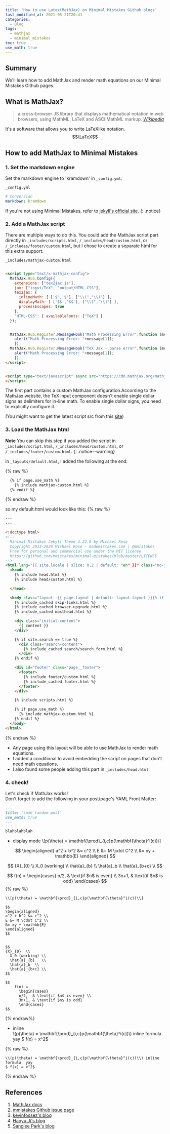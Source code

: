 ```yaml
---
title: 'How to use Latex(MathJax) on Minimal Mistakes Github blogs'
last_modified_at: 2021-05-21T20:41
categories:
  - Blog
tags:
  - mathjax
  - minimal_mistakes
toc: true
use_math: true
---
```


## Summary 
We'll learn how to add MathJax and render math equations on our Minimal Mistakes Github pages. 

## What is MathJax?
> a cross-browser JS library that displays mathematical notation in web browsers, using MathML, LaTeX and ASCIIMathML markup. <cite><a href="https://en.wikipedia.org/wiki/MathJax">Wikipedia</a></cite>

It's a software that allows you to write LaTeXlike notation. 
$$\LaTeX$$


## How to add MathJax to Minimal Mistakes 

### 1. Set the markdown engine
Set the markdown engine to 'kramdown' in `_config.yml`. 

`_config.yml`
```yml
# Conversion
markdown: kramdown
```
If you're not using Minimal Mistakes, refer to [jekyll's official site](https://jekyllrb.com/docs/configuration/).
{: .notice}

### 2. Add a MathJax script
There are multiple ways to do this. You could add the MathJax script part directly in `_includes/scripts.html`, `/_includes/head/custom.html`, or `/_includes/footer/custom.html`, but I chose to create a separate html for this extra support.

`_includes/mathjax-custom.html`
```html

<script type="text/x-mathjax-config">
  MathJax.Hub.Config({
    extensions: ["tex2jax.js"],
    jax: ["input/TeX", "output/HTML-CSS"],
    tex2jax: {
      inlineMath: [ ['$','$'], ["\\(","\\)"] ],
      displayMath: [ ['$$','$$'], ["\\[","\\]"] ],
      processEscapes: true
    },
    "HTML-CSS": { availableFonts: ["TeX"] }
  });


  MathJax.Hub.Register.MessageHook("Math Processing Error",function (message) {
    alert("Math Processing Error: "+message[1]);
    });
  MathJax.Hub.Register.MessageHook("TeX Jax - parse error",function (message) {
    alert("Math Processing Error: "+message[1]);
    });
</script>


<script type="text/javascript" async src="https://cdn.mathjax.org/mathjax/latest/MathJax.js?config=TeX-MML-AM_CHTML">
</script>
```
The first part contains a custom MathJax configuration.According to the MathJax website, the TeX input component doesn't enable single dollar signs as delimiters for in-line math. To enable single dollar signs, you need to explicitly configure it. 

(You might want to get the latest script src from this [site](http://docs.mathjax.org/en/latest/web/start.html))




### 3. Load the MathJax html
**Note** You can skip this step if you added the script in `_includes/script.html`,  `/_includes/head/custom.html`, or `/_includes/footer/custom.html`.
{: .notice--warning}


in `_layouts/default.html`, I added the following at the end: 

{% raw %}
```html
  {% if page.use_math %}
    {% include mathjax-custom.html %}
  {% endif %}
```
{% endraw %}

so my default.html would look like this: 
{% raw %}
```html
---
---

<!doctype html>
<!--
  Minimal Mistakes Jekyll Theme 4.22.0 by Michael Rose
  Copyright 2013-2020 Michael Rose - mademistakes.com | @mmistakes
  Free for personal and commercial use under the MIT license
  https://github.com/mmistakes/minimal-mistakes/blob/master/LICENSE
-->
<html lang="{{ site.locale | slice: 0,2 | default: "en" }}" class="no-js">
  <head>
    {% include head.html %}
    {% include head/custom.html %}

  </head>

  <body class="layout--{{ page.layout | default: layout.layout }}{% if page.classes or layout.classes %}{{ page.classes | default: layout.classes | join: ' ' | prepend: ' ' }}{% endif %}">
    {% include_cached skip-links.html %}
    {% include_cached browser-upgrade.html %}
    {% include_cached masthead.html %}

    <div class="initial-content">
      {{ content }}
    </div>

    {% if site.search == true %}
      <div class="search-content">
        {% include_cached search/search_form.html %}
      </div>
    {% endif %}

    <div id="footer" class="page__footer">
      <footer>
        {% include footer/custom.html %}
        {% include_cached footer.html %}
      </footer>
    </div>

    {% include scripts.html %}

    {% if page.use_math %}
      {% include mathjax-custom.html %}
    {% endif %}
  </body>
</html>


```

{% endraw %}


- Any page using this layout will be able to use MathJax to render math equations. 
- I added a conditional to avoid embedding the script on pages that don't need math equations.
- I also found some people adding this part in `_includes/head.html`



### 4. check!
Let's check if MathJax works!\
Don't forget to add the following in your post/page's YAML Front Matter: 

```md
---
title: 'some random post'
use_math: true
---

blahblahblah

```


- display mode
\\[p(\theta) = \mathbf{\prod}_{i,c}p(\mathbf{\theta}^i(c))\\]

$$
\begin{aligned} 
a^2 + b^2 &= c^2 \\ 
E &= M \cdot C^2 \\ 
&= xy + \mathbb{E} 
\end{aligned}
$$


$$ 
{X}_{0}  \\
  X_0 (working) \\
  \hat{a}_{b}   \\
  \hat{a}_b  \\
  \hat{a}_{b+c} \\
$$

$$
    f(n) =
      \begin{cases}
      n/2,  & \text{if $n$ is even} \\
      3n+1, & \text{if $n$ is odd}
      \end{cases}
$$
{% raw %}
```
\\[p(\theta) = \mathbf{\prod}_{i,c}p(\mathbf{\theta}^i(c))\\]

$$
\begin{aligned} 
a^2 + b^2 &= c^2 \\ 
E &= M \cdot C^2 \\ 
&= xy + \mathbb{E} 
\end{aligned}
$$


$$ 
{X}_{0}  \\
  X_0 (working) \\
  \hat{a}_{b}   \\
  \hat{a}_b  \\
  \hat{a}_{b+c} \\
$$

$$
    f(n) =
      \begin{cases}
      n/2,  & \text{if $n$ is even} \\
      3n+1, & \text{if $n$ is odd}
      \end{cases}
$$
```
{% endraw%}





- inline \
\\(p(\theta) = \mathbf{\prod}_{i,c}p(\mathbf{\theta}^i(c))\\) inline formula  yay
$ f(x) = x^2$


{% raw %}
```
\\(p(\theta) = \mathbf{\prod}_{i,c}p(\mathbf{\theta}^i(c))\\) inline formula  yay
$ f(x) = x^2$
```
{% endraw %}




## References
1. [MathJax docs](http://docs.mathjax.org/en/latest/web/start.html)
2. [mmistakes Github issue page](https://github.com/mmistakes/minimal-mistakes/issues/735)
3. [kevinfossez's blog](https://kevinfossez.github.io/posts/2020/04/blog-post-1/)
4. [Haoyu Ji's blog](https://sort-care.github.io/Latex-on-Blog/)
5. [Sanglee Park's blog](https://sanglee325.github.io/blog/mathjax-github-io/#)

